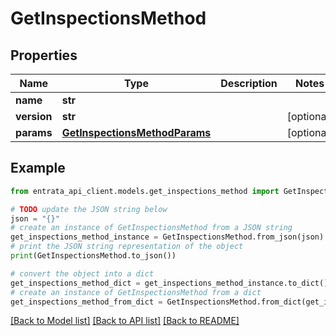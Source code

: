 # GetInspectionsMethod


## Properties

Name | Type | Description | Notes
------------ | ------------- | ------------- | -------------
**name** | **str** |  | 
**version** | **str** |  | [optional] 
**params** | [**GetInspectionsMethodParams**](GetInspectionsMethodParams.md) |  | [optional] 

## Example

```python
from entrata_api_client.models.get_inspections_method import GetInspectionsMethod

# TODO update the JSON string below
json = "{}"
# create an instance of GetInspectionsMethod from a JSON string
get_inspections_method_instance = GetInspectionsMethod.from_json(json)
# print the JSON string representation of the object
print(GetInspectionsMethod.to_json())

# convert the object into a dict
get_inspections_method_dict = get_inspections_method_instance.to_dict()
# create an instance of GetInspectionsMethod from a dict
get_inspections_method_from_dict = GetInspectionsMethod.from_dict(get_inspections_method_dict)
```
[[Back to Model list]](../README.md#documentation-for-models) [[Back to API list]](../README.md#documentation-for-api-endpoints) [[Back to README]](../README.md)


